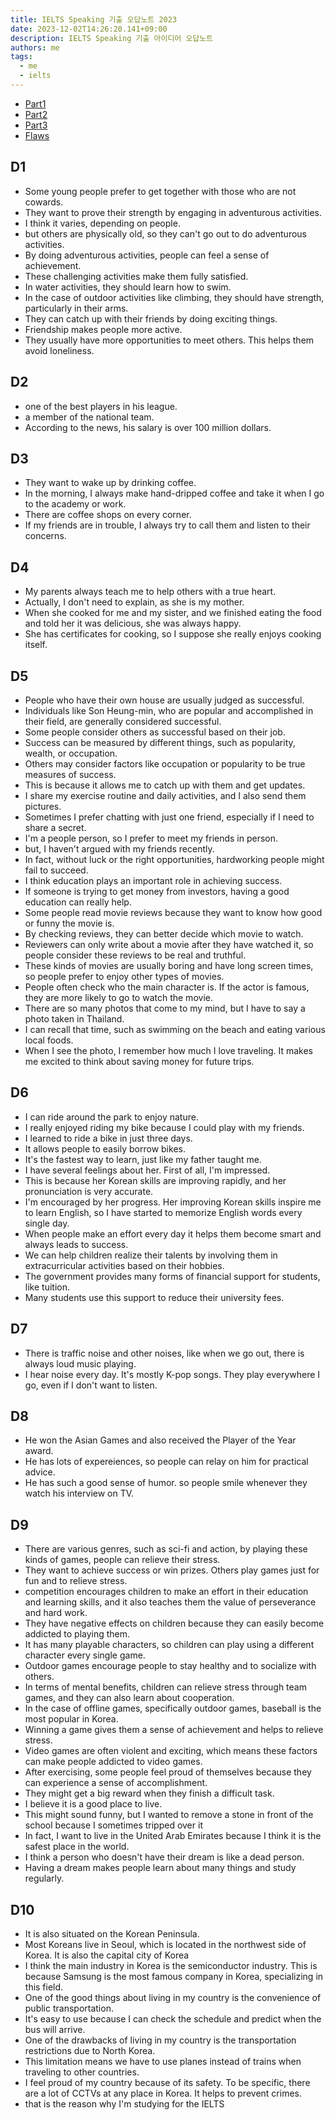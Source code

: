 ```yaml
---
title: IELTS Speaking 기출 오답노트 2023
date: 2023-12-02T14:26:20.141+09:00
description: IELTS Speaking 기출 아이디어 오답노트
authors: me
tags:
  - me
  - ielts
---
```


- [Part1](/ielts/troubleshooting/ielts-speaking-tests-part1)
- [Part2](/ielts/troubleshooting/ielts-speaking-tests-part2)
- [Part3](/ielts/troubleshooting/ielts-speaking-tests-part3)
- [Flaws](/ielts/troubleshooting/ielts-speaking-tests-flaws-2023)

## D1

- Some young people prefer to get together with those who are not cowards.
- They want to prove their strength by engaging in adventurous activities.
- I think it varies, depending on people.
- but others are physically old, so they can't go out to do adventurous activities.
- By doing adventurous activities, people can feel a sense of achievement.
- These challenging activities make them fully satisfied.
- In water activities, they should learn how to swim.
- In the case of outdoor activities like climbing, they should have strength, particularly in their arms.
- They can catch up with their friends by doing exciting things.
- Friendship makes people more active.
- They usually have more opportunities to meet others. This helps them avoid loneliness.

## D2

- one of the best players in his league.
- a member of the national team.
- According to the news, his salary is over 100 million dollars.

## D3

- They want to wake up by drinking coffee.
- In the morning, I always make hand-dripped coffee and take it when I go to the academy or work.
- There are coffee shops on every corner.
- If my friends are in trouble, I always try to call them and listen to their concerns.

## D4

- My parents always teach me to help others with a true heart.
- Actually, I don't need to explain, as she is my mother.
- When she cooked for me and my sister, and we finished eating the food and told her it was delicious, she was always happy.
- She has certificates for cooking, so I suppose she really enjoys cooking itself.

## D5

- People who have their own house are usually judged as successful.
- Individuals like Son Heung-min, who are popular and accomplished in their field, are generally considered successful.
- Some people consider others as successful based on their job.
- Success can be measured by different things, such as popularity, wealth, or occupation.
- Others may consider factors like occupation or popularity to be true measures of success.
- This is because it allows me to catch up with them and get updates.
- I share my exercise routine and daily activities, and I also send them pictures.
- Sometimes I prefer chatting with just one friend, especially if I need to share a secret.
- I'm a people person, so I prefer to meet my friends in person.
- but, I haven't argued with my friends recently.
- In fact, without luck or the right opportunities, hardworking people might fail to succeed.
- I think education plays an important role in achieving success.
- If someone is trying to get money from investors, having a good education can really help.
- Some people read movie reviews because they want to know how good or funny the movie is.
- By checking reviews, they can better decide which movie to watch.
- Reviewers can only write about a movie after they have watched it, so people consider these reviews to be real and truthful.
- These kinds of movies are usually boring and have long screen times, so people prefer to enjoy other types of movies.
- People often check who the main character is. If the actor is famous, they are more likely to go to watch the movie.
- There are so many photos that come to my mind, but I have to say a photo taken in Thailand.
- I can recall that time, such as swimming on the beach and eating various local foods.
- When I see the photo, I remember how much I love traveling. It makes me excited to think about saving money for future trips.

## D6

- I can ride around the park to enjoy nature.
- I really enjoyed riding my bike because I could play with my friends.
- I learned to ride a bike in just three days.
- It allows people to easily borrow bikes.
- It's the fastest way to learn, just like my father taught me.
- I have several feelings about her. First of all, I'm impressed.
- This is because her Korean skills are improving rapidly, and her pronunciation is very accurate.
- I'm encouraged by her progress. Her improving Korean skills inspire me to learn English, so I have started to memorize English words every single day.
- When people make an effort every day it helps them become smart and always leads to success.
- We can help children realize their talents by involving them in extracurricular activities based on their hobbies.
- The government provides many forms of financial support for students, like tuition.
- Many students use this support to reduce their university fees.

## D7

- There is traffic noise and other noises, like when we go out, there is always loud music playing.
- I hear noise every day. It's mostly K-pop songs. They play everywhere I go, even if I don't want to listen.

## D8

- He won the Asian Games and also received the Player of the Year award.
- He has lots of expereiences, so people can relay on him for practical advice.
- He has such a good sense of humor. so people smile whenever they watch his interview on TV.

## D9

- There are various genres, such as sci-fi and action, by playing these kinds of games, people can relieve their stress.
- They want to achieve success or win prizes. Others play games just for fun and to relieve stress.
- competition encourages children to make an effort in their education and learning skills, and it also teaches them the value of perseverance and hard work.
- They have negative effects on children because they can easily become addicted to playing them.
- It has many playable characters, so children can play using a different character every single game.
- Outdoor games encourage people to stay healthy and to socialize with others.
- In terms of mental benefits, children can relieve stress through team games, and they can also learn about cooperation.
- In the case of offline games, specifically outdoor games, baseball is the most popular in Korea.
- Winning a game gives them a sense of achievement and helps to relieve stress.
- Video games are often violent and exciting, which means these factors can make people addicted to video games.
- After exercising, some people feel proud of themselves because they can experience a sense of accomplishment.
- They might get a big reward when they finish a difficult task.
- I believe it is a good place to live.
- This might sound funny, but I wanted to remove a stone in front of the school because I sometimes tripped over it
- In fact, I want to live in the United Arab Emirates because I think it is the safest place in the world.
- I think a person who doesn't have their dream is like a dead person.
- Having a dream makes people learn about many things and study regularly.

## D10

- It is also situated on the Korean Peninsula.
- Most Koreans live in Seoul, which is located in the northwest side of Korea. It is also the capital city of Korea
- I think the main industry in Korea is the semiconductor industry. This is because Samsung is the most famous company in Korea, specializing in this field.
- One of the good things about living in my country is the convenience of public transportation.
- It's easy to use because I can check the schedule and predict when the bus will arrive.
- One of the drawbacks of living in my country is the transportation restrictions due to North Korea.
- This limitation means we have to use planes instead of trains when traveling to other countries.
- I feel proud of my country because of its safety. To be specific, there are a lot of CCTVs at any place in Korea. It helps to prevent crimes.
- that is the reason why I'm studying for the IELTS
